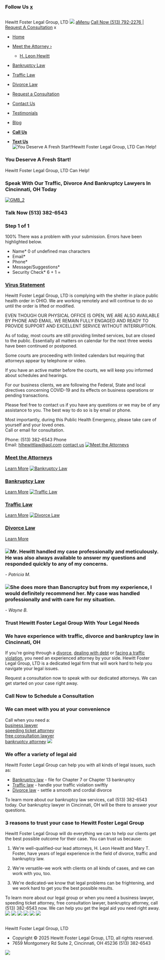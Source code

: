 ### Follow Us [x](https://hewittfosterlegal.com/#)
[](tel:+1-513-382-6543 "\(513\) 382-6543")
[](tel:+1-513-382-6543 "\(513\) 382-6543")
## 
Hewitt Foster Legal Group, LTD
[![](https://hewittfosterlegal.com/files/2018/05/logo-.png)](https://hewittfosterlegal.com "Hewitt Foster Legal Group, LTD")
[aMenu](https://hewittfosterlegal.com/#)
[Call Now (513) 792-2276 | Request A Consultation](https://hewittfosterlegal.com/request-a-consultation/)
x
  * [Home](https://hewittfosterlegal.com/)
  * [Meet the Attorney ›](https://hewittfosterlegal.com/#)
    * [H. Leon Hewitt](https://hewittfosterlegal.com/h-leon-hewitt/)
  * [Bankruptcy Law](https://hewittfosterlegal.com/bankruptcy-law-cincinnati-oh/)
  * [Traffic Law](https://hewittfosterlegal.com/traffic-law-cincinnati-oh/)
  * [Divorce Law](https://hewittfosterlegal.com/divorce-law-cincinnati-oh/)
  * [Request a Consultation](https://hewittfosterlegal.com/request-a-consultation/)
  * [Contact Us](https://hewittfosterlegal.com/contact-us-cincinnati-oh/)
  * [Testimonials](https://hewittfosterlegal.com/testimonials/)
  * [Blog](https://hewittfosterlegal.com/blog/)


* [**Call Us**](tel:%20\(513\)%20382-6543 "\(513\) 382-6543")
* [**Text Us**](sms:%20\(513\)%20382-6543 "\(513\) 382-6543")
![You Deserve A Fresh Start!Hewitt Foster Legal Group, LTD Can Help!](https://hewittfosterlegal.com/files/2021/03/1617144322236_hammer_719062_1280.jpg?&a=t)
### You Deserve A Fresh Start!  
Hewitt Foster Legal Group, LTD Can Help!
### Speak With Our Traffic, Divorce And Bankruptcy Lawyers In Cincinnati, OH Today
[![GMB_2](https://hewittfosterlegal.com/files/2018/09/GMB-2.png)](https://www.google.com/search?ei=iUCIW5uDCMWOtQXx0KvgDw&q=hewitt+foster+legal+cinncinatti&oq=hewitt+foster+legal+cinncinatti&gs_l=psy-ab.12..33i21.3175.4664..6283...0.0..0.98.510.6......0....1..gws-wiz.......35i39j33i10.pVAvi8A7a-M#lrd=0x8840534145a636f1:0x3812a06150925d44,1)
### Talk Now (513) 382-6543
### Step 1 of 1
100%
There was a problem with your submission. Errors have been highlighted below.
  * Name*
0 of undefined max characters
  * Email*
  * Phone*
  * Message/Suggestions*
  * Security Check*
6 + 1 = 


### [Virus Statement](https://hewittfosterlegal.com/contact-us-cincinnati-oh/)
Hewitt Foster Legal Group, LTD is complying with the shelter in place public health order in OHIO. We are working remotely and will continue to do so until the order is lifted or modified.  
  
EVEN THOUGH OUR PHYSICAL OFFICE IS OPEN, WE ARE ALSO AVAILABLE BY PHONE AND EMAIL. WE REMAIN FULLY ENGAGED AND READY TO PROVIDE SUPPORT AND EXCELLENT SERVICE WITHOUT INTERRUPTION.  
  
As of today, most courts are still providing limited services, but are closed to the public. Essentially all matters on calendar for the next three weeks have been continued or postponed.  
  
Some courts are proceeding with limited calendars but requiring that attorneys appear by telephone or video.  
  
If you have an active matter before the courts, we will keep you informed about schedules and hearings.  
  
For our business clients, we are following the Federal, State and local directives concerning COVID-19 and its effects on business operations or pending transactions.  
  
Please feel free to contact us if you have any questions or we may be of any assistance to you. The best way to do so is by email or phone.  
  
Most importantly, during this Public Health Emergency, please take care of yourself and your loved ones.  
Call or email for consultation.  
  
Phone: (513) 382-6543 Phone  
Email: hlhewittlaw@aol.com
[contact us](https://hewittfosterlegal.com/contact-us-cincinnati-oh/)
[![Meet the Attorneys](https://hewittfosterlegal.com/cms_websites/img/lazy-load-placeholder.png)](https://hewittfosterlegal.com/h-leon-hewitt/)
### [Meet the Attorneys](https://hewittfosterlegal.com/h-leon-hewitt/)
[Learn More](https://hewittfosterlegal.com/h-leon-hewitt/)
[![Bankruptcy Law](https://hewittfosterlegal.com/cms_websites/img/lazy-load-placeholder.png)](https://hewittfosterlegal.com/bankruptcy-law-cincinnati-oh/)
### [Bankruptcy Law](https://hewittfosterlegal.com/bankruptcy-law-cincinnati-oh/)
[Learn More](https://hewittfosterlegal.com/bankruptcy-law-cincinnati-oh/)
[![Traffic Law](https://hewittfosterlegal.com/cms_websites/img/lazy-load-placeholder.png)](https://hewittfosterlegal.com/traffic-law-cincinnati-oh/)
### [Traffic Law](https://hewittfosterlegal.com/traffic-law-cincinnati-oh/)
[Learn More](https://hewittfosterlegal.com/traffic-law-cincinnati-oh/)
[![Divorce Law](https://hewittfosterlegal.com/cms_websites/img/lazy-load-placeholder.png)](https://hewittfosterlegal.com/divorce-law-cincinnati-oh/)
### [Divorce Law](https://hewittfosterlegal.com/divorce-law-cincinnati-oh/)
[Learn More](https://hewittfosterlegal.com/divorce-law-cincinnati-oh/)
###  ![](https://hewittfosterlegal.com/files/2019/11/quotation-mark.png)Mr. Hewitt handled my case professionally and meticulously. He was also always available to answer my questions and responded quickly to any of my concerns.
_- Patricia M._
###  ![](https://hewittfosterlegal.com/files/2019/11/quotation-mark.png)She does more than Bancruptcy but from my experience, I would definitely recommend her. My case was handled professionally and with care for my situation.
_- Wayne B._
### Trust Hewitt Foster Legal Group With Your Legal Needs
### We have experience with traffic, divorce and bankruptcy law in Cincinnati, OH
If you're going through a [divorce](https://hewittfosterlegal.com/divorce-law/), [dealing with debt](https://hewittfosterlegal.com/bankruptcy-law/) or [facing a traffic violation](https://hewittfosterlegal.com/traffic-law/), you need an experienced attorney by your side. Hewitt Foster Legal Group, LTD is a dedicated legal firm that will work hard to help you navigate your legal issues.  
  
Request a consultation now to speak with our dedicated attorneys. We can get started on your case right away.
### Call Now to Schedule a Consultation
### We can meet with you at your convenience
Call when you need a:  
[business lawyer](https://hewittfosterlegal.com/contact-us-cincinnati-oh/)  
[speeding ticket attorney](https://hewittfosterlegal.com/traffic-law-cincinnati-oh/)  
[free consultation lawyer](https://hewittfosterlegal.com/request-a-consultation/)  
[bankruptcy attorney](https://hewittfosterlegal.com/bankruptcy-law-cincinnati-oh/)
![](https://hewittfosterlegal.com/cms_websites/img/lazy-load-placeholder.png)
### We offer a variety of legal aid
Hewitt Foster Legal Group can help you with all kinds of legal issues, such as:  
  

  * [Bankruptcy law](https://hewittfosterlegal.com/bankruptcy-law/) - file for Chapter 7 or Chapter 13 bankruptcy
  * [Traffic law](https://hewittfosterlegal.com/traffic-law/) - handle your traffic violation swiftly
  * [Divorce law](https://hewittfosterlegal.com/divorce-law/) - settle a smooth and cordial divorce

  
  
  
  
To learn more about our bankruptcy law services, call (513) 382-6543 today. Our bankruptcy lawyer in Cincinnati, OH will be there to answer your questions.  

### 3 reasons to trust your case to Hewitt Foster Legal Group
Hewitt Foster Legal Group will do everything we can to help our clients get the best possible outcome for their case. You can trust us because:  
  
1. We're well-qualified-our lead attorneys, H. Leon Hewitt and Mary T. Foster, have years of legal experience in the field of divorce, traffic and bankruptcy law.  
  
2. We're versatile-we work with clients on all kinds of cases, and we can work with you, too.  
  
3. We're dedicated-we know that legal problems can be frightening, and we work hard to get you the best possible results.  
  
To learn more about our legal group or when you need a business lawyer, speeding ticket attorney, free consultation lawyer, bankruptcy attorney, call (513) 382-6543 now. We can help you get the legal aid you need right away.
[![](https://hewittfosterlegal.com/cms_websites/img/lazy-load-placeholder.png)](https://www.avvo.com/attorneys/45236-oh-harry-hewitt-601634.html)
[![](https://hewittfosterlegal.com/files/2014/04/download-2.png?&a=t)](https://www.avvo.com/attorneys/45236-oh-harry-hewitt-601634.html)
[![](https://hewittfosterlegal.com/files/2014/04/download-1.png?&a=t)](https://lawyers.justia.com/lawyer/h-leon-hewitt-1502217)
[![](https://hewittfosterlegal.com/files/2014/04/logo.gif?&a=t)](https://cincyblac.org/profile.lasso?id=192)
[![](https://hewittfosterlegal.com/cms_websites/img/lazy-load-placeholder.png)](https://www.uprightlaw.com/bk/bankruptcyattorneys/filebankruptcyohio/mary-t-foster)
[![](https://hewittfosterlegal.com/cms_websites/img/lazy-load-placeholder.png)](https://pview.findlaw.com/view/4677704_1)
## 
Hewitt Foster Legal Group, LTD
  * Copyright © 2025 Hewitt Foster Legal Group, LTD, all rights reserved.
  * 7659 Montgomery Rd Suite 2, Cincinnati, OH 45236 (513) 382-6543 


![](https://hewittfosterlegal.com/)
[](https://hewittfosterlegal.com/)[](https://hewittfosterlegal.com/)
